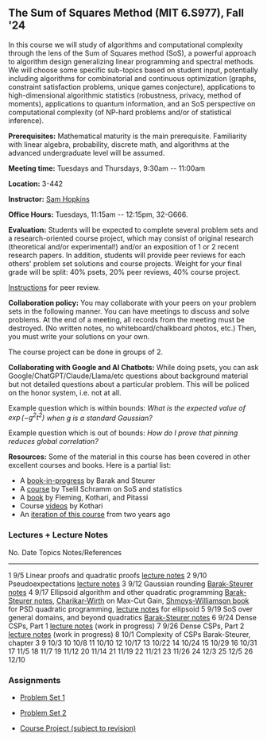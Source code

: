 ## The Sum of Squares Method (MIT 6.S977), Fall '24

In this course we will study of algorithms and computational complexity through the lens of the Sum of Squares method (SoS), a powerful approach to algorithm design generalizing linear programming and spectral methods. We will choose some specific sub-topics based on student input, potentially including algorithms for combinatorial and continuous optimization (graphs, constraint satisfaction problems, unique games conjecture), applications to high-dimensional algorithmic statistics (robustness, privacy, method of moments), applications to quantum information, and an SoS perspective on computational complexity (of NP-hard problems and/or of statistical inference).

**Prerequisites:** Mathematical maturity is the main prerequisite. Familiarity with linear algebra, probability, discrete math, and algorithms at the advanced undergraduate level will be assumed.

**Meeting time:** Tuesdays and Thursdays, 9:30am -- 11:00am

**Location:** 3-442

**Instructor:** [Sam Hopkins](../../index.html)

**Office Hours:** Tuesdays, 11:15am -- 12:15pm, 32-G666.

**Evaluation:** Students will be expected to complete several problem sets and a research-oriented course project, which may consist of original research (theoretical and/or experimental!) and/or an exposition of 1 or 2 recent research papers.
In addition, students will provide peer reviews for each others' problem set solutions and course projects.
Weight for your final grade will be split: 40% psets, 20% peer reviews, 40% course project.

[Instructions](grading.pdf) for peer review.

**Collaboration policy:** You may collaborate with your peers on your problem sets in the following manner. You can have meetings to discuss and solve problems. At the end of a meeting, all records from the meeting must be destroyed. (No written notes, no whiteboard/chalkboard photos, etc.) Then, you must write your solutions on your own.

The course project can be done in groups of $2$.

**Collaborating with Google and AI Chatbots:** While doing psets, you can ask Google/ChatGPT/Claude/Llama/etc questions about background material but not detailed questions about a particular problem. This will be policed on the honor system, i.e. not at all. 

Example question which is within bounds: *What is the expected value of $\exp(-g^2 t^2)$ when $g$ is a standard Gaussian?*

Example question which is out of bounds: *How do I prove that pinning reduces global correlation?*


**Resources:** Some of the material in this course has been covered in other excellent courses and books. Here is a partial list:

- A [book-in-progress](https://www.sumofsquares.org/public/index.html) by Barak and Steurer
- A [course](https://tselilschramm.org/sos-paradigm/sos-paradigm.html) by Tselil Schramm on SoS and statistics 
- A [book](https://eccc.weizmann.ac.il/report/2019/106/) by Fleming, Kothari, and Pitassi
- Course [videos](https://www.youtube.com/playlist?list=PL3NB_Sd9CrX-6CeApf12demgpe2PO4k8c) by Kothari
- An [iteration of this course](../sos-fall-22/sos-fall-22.html) from two years ago



### Lectures + Lecture Notes

No.              Date       Topics                                                            Notes/References
-----------      ----       ------                                                            ----------------
1                9/5        Linear proofs and quadratic proofs                                [lecture notes](lecture-1.pdf)
2                9/10       Pseudoexpectations                                                [lecture notes](lecture-1.pdf)
3                9/12       Gaussian rounding                                                 [Barak-Steurer notes](https://www.sumofsquares.org/public/lec02-3_grothendieck)
4                9/17       Ellipsoid algorithm and other quadratic programming               [Barak-Steurer notes](https://www.sumofsquares.org/public/lec02-3_grothendieck), [Charikar-Wirth](https://web.archive.org/web/20170809104118id_/http://courses.cs.washington.edu/courses/cse522/05au/charikargrothendieck.pdf) on Max-Cut Gain, [Shmoys-Williamson book](https://www.designofapproxalgs.com/book.pdf) for PSD quadratic programming, [lecture notes](lecture-1.pdf) for ellipsoid
5                9/19       SoS over general domains, and beyond quadratics                   [Barak-Steurer notes](https://www.sumofsquares.org/public/lec-definitions-general)
6                9/24       Dense CSPs, Part 1                                                [lecture notes](global-correlation-rounding.pdf) (work in progress)
7                9/26       Dense CSPs, Part 2                                                [lecture notes](global-correlation-rounding.pdf) (work in progress)
8                10/1       Complexity of CSPs                                                Barak-Steurer, chapter 3
9                10/3
10               10/8
11               10/10
12               10/17
13               10/22
14               10/24
15               10/29
16               10/31
17               11/5
18               11/7
19               11/12
20               11/14
21               11/19
22               11/21
23               11/26
24               12/3
25               12/5
26               12/10




### Assignments 

- [Problem Set 1](pset1.pdf)

- [Problem Set 2](pset2.pdf)

- [Course Project (subject to revision)](project.pdf)
